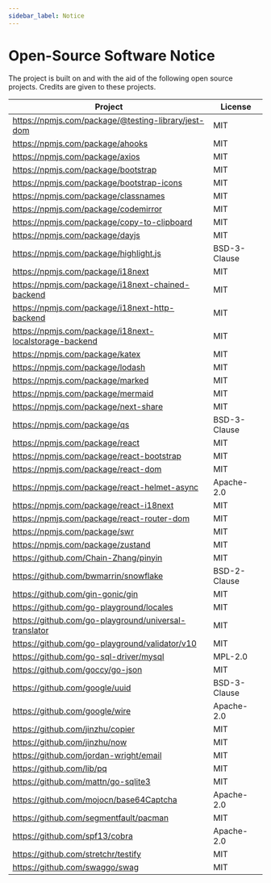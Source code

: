 ```yaml
---
sidebar_label: Notice
---
```


# Open-Source Software Notice

The project is built on and with the aid of the following open source projects. Credits are given to these projects.

|  Project  |  License  |
|  ----  | ----  |
|  https://npmjs.com/package/@testing-library/jest-dom  |  MIT  |
|  https://npmjs.com/package/ahooks  |  MIT  |
|  https://npmjs.com/package/axios  |  MIT  |
|  https://npmjs.com/package/bootstrap  |  MIT  |
|  https://npmjs.com/package/bootstrap-icons  |  MIT  |
|  https://npmjs.com/package/classnames  |  MIT  |
|  https://npmjs.com/package/codemirror  |  MIT  |
|  https://npmjs.com/package/copy-to-clipboard  |  MIT  |
|  https://npmjs.com/package/dayjs  |  MIT  |
|  https://npmjs.com/package/highlight.js  |  BSD-3-Clause  |
|  https://npmjs.com/package/i18next  |  MIT  |
|  https://npmjs.com/package/i18next-chained-backend  |  MIT  |
|  https://npmjs.com/package/i18next-http-backend  |  MIT  |
|  https://npmjs.com/package/i18next-localstorage-backend  |  MIT  |
|  https://npmjs.com/package/katex  |  MIT  |
|  https://npmjs.com/package/lodash  |  MIT  |
|  https://npmjs.com/package/marked  |  MIT  |
|  https://npmjs.com/package/mermaid  |  MIT  |
|  https://npmjs.com/package/next-share  |  MIT  |
|  https://npmjs.com/package/qs  |  BSD-3-Clause  |
|  https://npmjs.com/package/react  |  MIT  |
|  https://npmjs.com/package/react-bootstrap  |  MIT  |
|  https://npmjs.com/package/react-dom  |  MIT  |
|  https://npmjs.com/package/react-helmet-async  |  Apache-2.0  |
|  https://npmjs.com/package/react-i18next  |  MIT  |
|  https://npmjs.com/package/react-router-dom  |  MIT  |
|  https://npmjs.com/package/swr  |  MIT  |
|  https://npmjs.com/package/zustand  |  MIT  |
|  https://github.com/Chain-Zhang/pinyin  |  MIT  |
|  https://github.com/bwmarrin/snowflake  |  BSD-2-Clause  |
|  https://github.com/gin-gonic/gin  |  MIT  |
|  https://github.com/go-playground/locales  |  MIT  |
|  https://github.com/go-playground/universal-translator  |  MIT  |
|  https://github.com/go-playground/validator/v10  |  MIT  |
|  https://github.com/go-sql-driver/mysql  |  MPL-2.0  |
|  https://github.com/goccy/go-json  |  MIT  |
|  https://github.com/google/uuid  |  BSD-3-Clause  |
|  https://github.com/google/wire  |  Apache-2.0  |
|  https://github.com/jinzhu/copier  |  MIT  |
|  https://github.com/jinzhu/now  |  MIT  |
|  https://github.com/jordan-wright/email  |  MIT  |
|  https://github.com/lib/pq  |  MIT  |
|  https://github.com/mattn/go-sqlite3  |  MIT  |
|  https://github.com/mojocn/base64Captcha  |  Apache-2.0  |
|  https://github.com/segmentfault/pacman  |  MIT  |
|  https://github.com/spf13/cobra  |  Apache-2.0  |
|  https://github.com/stretchr/testify  |  MIT  |
|  https://github.com/swaggo/swag  |  MIT  |
